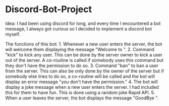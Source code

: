 # Discord-Bot-Project
<p> Idea: I had been using discord for long, and every time I encountered a bot message, I always got curious so I decided to implement a discord bot myself. </p>
<p> The functions of this bot: 
1. Whenever a new user enters the server, the bot will welcome them displaying the message "Welcome to <ServerName>". 
2. Command "kick" to kick any user. This can be done by the server owner to kick a user out of the server. 
  A co-routine is called if somebody uses this command but they don't have the permission to do so.
3. Command "ban" to ban a user from the server.
  This can also be only done by the owner of the server but if somebody else tries to do so, 
  a co-routine will be called and the bot will display an error message "you don't have the permission."
4. The bot will display a joke message when a new user enters the server. I had included this for them to have fun. This is done using a random joke Rapid API.
5. When a user leaves the server, the bot displays the message "GoodBye <userid>".</p>
